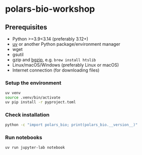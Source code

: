 # polars-bio-workshop


## Prerequisites

* Python >=3.9<3.14 (preferably 3.12+)
* [uv](https://docs.astral.sh/uv/) or another Python package/environment manager
* wget
* gsutil
* gzip and [bgzip](https://www.htslib.org/doc/bgzip.html), e.g. `brew install htslib`
* Linux/macOS/Windows (preferably Linux or macOS)
* Internet connection (for downloading files)


### Setup the environment

```bash
uv venv
source .venv/bin/activate
uv pip install -r pyproject.toml
```

### Check installation

```bash
python -c "import polars_bio; print(polars_bio.__version__)"
```

### Run notebooks

```bash
uv run jupyter-lab notebook
```
